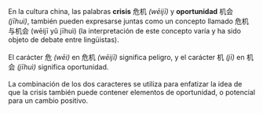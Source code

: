En la cultura china, las palabras <b>crisis</b> 危机 <i>(wēijī)</i> y <b>oportunidad</b> 机会 <i>(jīhuì)</i>, también pueden expresarse juntas como un concepto llamado 危机与机会 (wēijī yǔ jīhuì) (la interpretación de este concepto varía y ha sido objeto de debate entre lingüistas).
<br><br>
El carácter 危 <i>(wēi)</i> en 危机 <i>(wēijī)</i> significa peligro, y el carácter 机 <i>(jī)</i> en 机会 <i>(jīhuì)</i> significa oportunidad.
<br><br>
La combinación de los dos caracteres se utiliza para enfatizar la idea de que la crisis también puede contener elementos de oportunidad, o potencial para un cambio positivo.